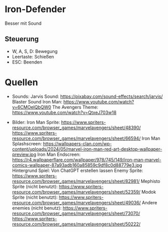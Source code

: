 # Iron-Defender
Besser mit Sound

## Steuerung
- W, A, S, D: Bewegung
- Leertaste: Schießen
- ESC: Beenden

# Quellen
- Sounds:
Jarvis Sound:
https://pixabay.com/sound-effects/search/jarvis/ 
Blaster Sound Iron Man:
https://www.youtube.com/watch?v=6CMOelQbQW0
The Avengers Theme:
https://www.youtube.com/watch?v=QtxeJ703w18

- Bilder:
Iron Man Sprite:
https://www.spriters-resource.com/browser_games/marvelavengers/sheet/48390/
https://www.spriters-resource.com/browser_games/marvelavengers/sheet/66594/
Iron Man Splashscreen:
https://wallpapers-clan.com/wp-content/uploads/2024/05/marvel-iron-man-red-art-desktop-wallpaper-preview.jpg
Iron Man Endscreen:
https://r4.wallpaperflare.com/wallpaper/978/745/149/iron-man-marvel-comics-wallpaper-87a93adb160a85859c9df8c0d88779e3.jpg
Hintergrund Spiel:
Von ChatGPT erstellen lassen
Enemy Sprite:
https://www.spriters-resource.com/browser_games/marvelavengers/sheet/82981/
Mephisto Sprite (nicht benutzt):
https://www.spriters-resource.com/browser_games/marvelavengers/sheet/52359/
Modok Sprite (nicht benutzt):
https://www.spriters-resource.com/browser_games/marvelavengers/sheet/49036/
Andere enemies (nicht benutz):
https://www.spriters-resource.com/browser_games/marvelavengers/sheet/73070/
https://www.spriters-resource.com/browser_games/marvelavengers/sheet/50222/
